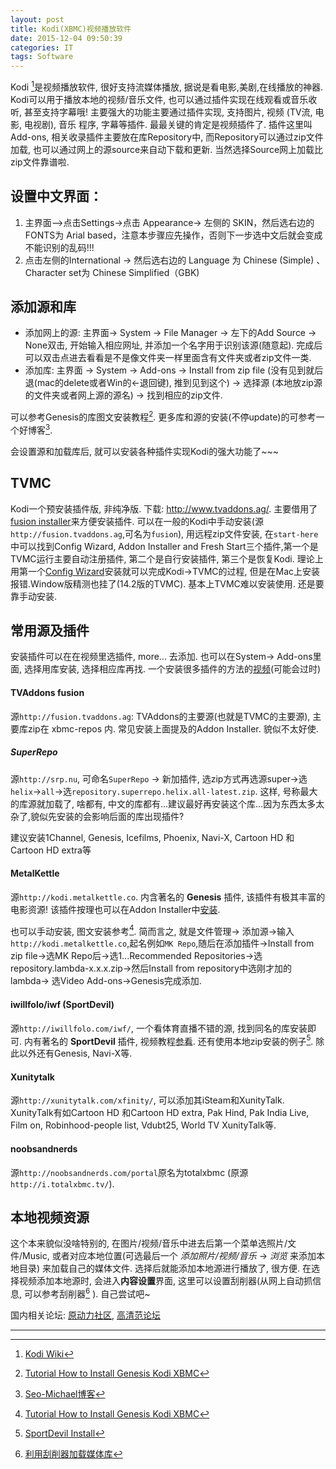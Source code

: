 ```yaml
---
layout: post
title: Kodi(XBMC)视频播放软件
date: 2015-12-04 09:50:39
categories: IT
tags: Software
---
```


Kodi [^kodi-wiki]是视频播放软件, 很好支持流媒体播放, 据说是看电影,美剧,在线播放的神器. Kodi可以用于播放本地的视频/音乐文件, 也可以通过插件实现在线观看或音乐收听, 甚至支持字幕哦! 主要强大的功能主要通过插件实现, 支持图片, 视频 (TV流, 电影, 电视剧), 音乐 程序, 字幕等插件. 最最关键的肯定是视频插件了. 插件这里叫Add-ons, 相关收录插件主要放在库Repository中, 而Repository可以通过zip文件加载, 也可以通过网上的源source来自动下载和更新. 当然选择Source网上加载比zip文件靠谱啦.

## 设置中文界面：

1. 主界面—>点击Settings->点击 Appearance-> 左侧的 SKIN，然后选右边的 FONTS为 Arial based，注意本步骤应先操作，否则下一步选中文后就会变成不能识别的乱码!!!
2. 点击左侧的International -> 然后选右边的 Language 为 Chinese (Simple) 、 Character set为 Chinese Simplified（GBK)

## 添加源和库

- 添加网上的源: 主界面-> System -> File Manager -> 左下的Add Source -> None双击, 开始输入相应网址, 并添加一个名字用于识别该源(随意起). 完成后可以双击点进去看看是不是像文件夹一样里面含有文件夹或者zip文件一类.
- 添加库: 主界面 -> System -> Add-ons -> Install from zip file (没有见到就后退(mac的delete或者Win的<-退回键), 推到见到这个) -> 选择源 (本地放zip源的文件夹或者网上源的源名) -> 找到相应的zip文件.

可以参考Genesis的库图文安装教程[^install-genesis]. 更多库和源的安装(不停update)的可参考一个好博客[^seo-micheal].

会设置源和加载库后, 就可以安装各种插件实现Kodi的强大功能了~~~

## TVMC

Kodi一个预安装插件版, 非纯净版. 下载: <http://www.tvaddons.ag/>. 主要借用了[fusion installer](http://www.tvaddons.ag/fusion-installer-kodi/)来方便安装插件. 可以在一般的Kodi中手动安装(源`http://fusion.tvaddons.ag`,可名为`fusion`), 用远程zip文件安装, 在`start-here`中可以找到Config Wizard, Addon Installer and Fresh Start三个插件,第一个是TVMC运行主要自动注册插件, 第二个是自行安装插件, 第三个是恢复Kodi. 理论上用第一个[Config Wizard](http://www.tvaddons.ag/config-wizard-kodi/)安装就可以完成Kodi->TVMC的过程, 但是在Mac上安装报错.Window版精测也挂了(14.2版的TVMC). 基本上TVMC难以安装使用. 还是要靠手动安装.

## 常用源及插件

安装插件可以在在视频里选插件, more... 去添加. 也可以在System-> Add-ons里面, 选择用库安装, 选择相应库再找. 一个安装很多插件的方法的[视频](https://www.youtube.com/watch?v=NK16KbfFlT4)(可能会过时)

#### TVAddons fusion

源`http://fusion.tvaddons.ag`: TVAddons的主要源(也就是TVMC的主要源), 主要库zip在 xbmc-repos 内. 常见安装上面提及的Addon Installer. 貌似不太好使.

##### SuperRepo

源`http://srp.nu`, 可命名`SuperRepo` -> 新加插件, 选zip方式再选源super->选`helix`->`all`->选`repository.superrepo.helix.all-latest.zip`. 这样, 号称最大的库源就加载了, 啥都有, 中文的库都有...建议最好再安装这个库...因为东西太多太杂了,貌似先安装的会影响后面的库出现插件?

建议安装1Channel, Genesis, Icefilms, Phoenix, Navi-X, Cartoon HD 和Cartoon HD extra等

#### MetalKettle

源`http://kodi.metalkettle.co`. 内含著名的 **Genesis** 插件, 该插件有极其丰富的电影资源! 该插件按理也可以在Addon Installer中[安装](http://addons.tvaddons.ag/show/plugin.video.genesis/). 

也可以手动安装, 图文安装参考[^install-genesis]. 简而言之, 就是文件管理-> 添加源->输入`http://kodi.metalkettle.co`,起名例如`MK Repo`,随后在添加插件->Install from zip file->选MK Repo后->选1...Recommended Repositories->选repository.lambda-x.x.x.zip->然后Install from repository中选刚才加的lambda-> 选Video Add-ons->Genesis完成添加.

#### iwillfolo/iwf (SportDevil)

源`http://iwillfolo.com/iwf/`, 一个看体育直播不错的源, 找到同名的库安装即可. 内有著名的 **SportDevil** 插件, 视频教程[参看](https://www.youtube.com/watch?v=CwA3f4XoAnE). 还有使用本地zip安装的例子[^sportdevil]. 除此以外还有Genesis, Navi-X等.

#### Xunitytalk 

源`http://xunitytalk.com/xfinity/`, 可以添加其iSteam和XunityTalk. XunityTalk有如Cartoon HD 和Cartoon HD extra, Pak Hind, Pak India Live, Film on, Robinhood-people list, Vdubt25, World TV XunityTalk等.

#### noobsandnerds 

源`http://noobsandnerds.com/portal`原名为totalxbmc (原源 `http://i.totalxbmc.tv/`). 

## 本地视频资源

这个本来貌似没啥特别的, 在图片/视频/音乐中进去后第一个菜单选照片/文件/Music, 或者对应本地位置(可选最后一个 *添加照片/视频/音乐* -> *浏览* 来添加本地目录) 来加载自己的媒体文件. 选择后就能添加本地源进行播放了, 很方便. 在选择视频添加本地源时, 会进入**内容设置**界面, 这里可以设置刮削器(从网上自动抓信息, 可以参考刮削器[^scratch] ). 自己尝试吧~

国内相关论坛: [原动力社区](http://bbs.htpc1.com/forum-225-9.html), [高清范论坛](http://www.hdpfans.com/forum-801-1.html)

[^scratch]: [利用刮削器加载媒体库](http://www.znds.com/tv-118285-1-1.html)
[^kodi-wiki]: [Kodi Wiki](https://en.wikipedia.org/wiki/Kodi_(software))
[^seo-micheal]: [Seo-Michael博客](https://seo-michael.co.uk/)
[^install-genesis]: [Tutorial How to Install Genesis Kodi XBMC](https://seo-michael.co.uk/how-to-manually-install-gotv-for-xbmc/)
[^sportdevil]: [SportDevil Install](https://seo-michael.co.uk/how-to-manually-install-sportsdevil-on-xbmc/)

------
